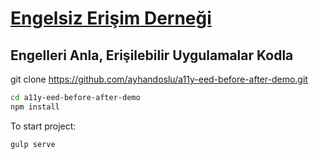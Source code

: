 # [Engelsiz Erişim Derneği](http://www.engelsizerisim.com/)

## Engelleri Anla, Erişilebilir Uygulamalar Kodla

git clone https://github.com/ayhandoslu/a11y-eed-before-after-demo.git

```bash
cd a11y-eed-before-after-demo
npm install
```

To start project:
```bash
gulp serve
```
